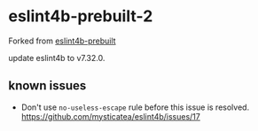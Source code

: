 # eslint4b-prebuilt-2

Forked from [eslint4b-prebuilt](https://github.com/marijnh/eslint4b-prebuilt)

update eslint4b to v7.32.0.

## known issues

- Don't use `no-useless-escape` rule before this issue is resolved. https://github.com/mysticatea/eslint4b/issues/17
